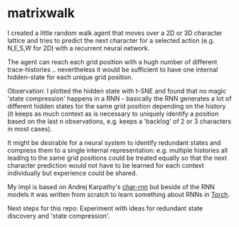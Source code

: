 # matrixwalk

I created a little random walk agent that moves over a 2D or 3D character lattice and tries to predict the next character for a selected action (e.g. N,E,S,W for 2D) with a recurrent neural network. 

The agent can reach each grid position with a hugh number of different trace-histories .. nevertheless it would be sufficient to have one internal hidden-state for each unique grid position.

Observation:
I plotted the hidden state with t-SNE and found that no magic 'state compression' happens in a RNN - basically the RNN generates a lot of different hidden states for the same grid position depending on the history (it keeps as much context as is necessary to uniquely identify a position based on the last n observations, e.g. keeps a 'backlog' of 2 or 3 characters in most cases).

It might be desirable for a neural system to identify redundant states and compress them to a single internal representation: e.g. multiple histories all leading to the same grid positions could be treated equally so that the next character prediction would not have to be learned for each context individually but experience could be shared.

My impl is based on Andrej Karpathy's [char-rnn](https://github.com/karpathy/char-rnn) but beside of the RNN models it was written from scratch to learn something about RNNs in [Torch](https://github.com/torch/torch7).

Next steps for this repo: Experiment with ideas for redundant state discovery and 'state compression'.

